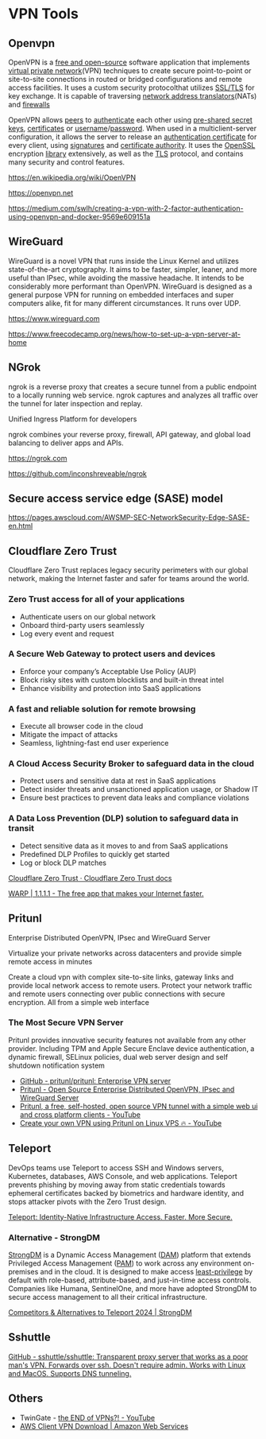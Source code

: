 # VPN Tools

## Openvpn

OpenVPN is a [free and open-source](https://en.wikipedia.org/wiki/Free_and_open-source) software application that implements [virtual private network](https://en.wikipedia.org/wiki/Virtual_private_network)(VPN) techniques to create secure point-to-point or site-to-site connections in routed or bridged configurations and remote access facilities. It uses a custom security protocolthat utilizes [SSL/TLS](https://en.wikipedia.org/wiki/Transport_Layer_Security) for key exchange. It is capable of traversing [network address translators](https://en.wikipedia.org/wiki/Network_address_translator)(NATs) and [firewalls](https://en.wikipedia.org/wiki/Firewall_(computing))

OpenVPN allows [peers](https://en.wikipedia.org/wiki/Peer-to-peer) to [authenticate](https://en.wikipedia.org/wiki/Authentication) each other using [pre-shared secret keys](https://en.wikipedia.org/wiki/Pre-shared_key), [certificates](https://en.wikipedia.org/wiki/Public_key_certificate) or [username](https://en.wikipedia.org/wiki/User_(computing))/[password](https://en.wikipedia.org/wiki/Password). When used in a multiclient-server configuration, it allows the server to release an [authentication certificate](https://en.wikipedia.org/wiki/Public_key_certificate) for every client, using [signatures](https://en.wikipedia.org/wiki/Digital_signature) and [certificate authority](https://en.wikipedia.org/wiki/Certificate_authority). It uses the [OpenSSL](https://en.wikipedia.org/wiki/OpenSSL) encryption [library](https://en.wikipedia.org/wiki/Library_(computing)) extensively, as well as the [TLS](https://en.wikipedia.org/wiki/Transport_Layer_Security) protocol, and contains many security and control features.

https://en.wikipedia.org/wiki/OpenVPN

https://openvpn.net

https://medium.com/swlh/creating-a-vpn-with-2-factor-authentication-using-openvpn-and-docker-9569e609151a

## WireGuard

WireGuard is a novel VPN that runs inside the Linux Kernel and utilizes state-of-the-art cryptography. It aims to be faster, simpler, leaner, and more useful than IPsec, while avoiding the massive headache. It intends to be considerably more performant than OpenVPN. WireGuard is designed as a general purpose VPN for running on embedded interfaces and super computers alike, fit for many different circumstances. It runs over UDP.

https://www.wireguard.com

https://www.freecodecamp.org/news/how-to-set-up-a-vpn-server-at-home

## NGrok

ngrok is a reverse proxy that creates a secure tunnel from a public endpoint to a locally running web service. ngrok captures and analyzes all traffic over the tunnel for later inspection and replay.

Unified Ingress Platform for developers

ngrok combines your reverse proxy, firewall, API gateway, and global load balancing to deliver apps and APIs.

https://ngrok.com

https://github.com/inconshreveable/ngrok

## Secure access service edge (SASE) model

https://pages.awscloud.com/AWSMP-SEC-NetworkSecurity-Edge-SASE-en.html

## Cloudflare Zero Trust

Cloudflare Zero Trust replaces legacy security perimeters with our global network, making the Internet faster and safer for teams around the world.

### Zero Trust access for all of your applications

- Authenticate users on our global network
- Onboard third-party users seamlessly
- Log every event and request

### A Secure Web Gateway to protect users and devices

- Enforce your company’s Acceptable Use Policy (AUP)
- Block risky sites with custom blocklists and built-in threat intel
- Enhance visibility and protection into SaaS applications

### A fast and reliable solution for remote browsing

- Execute all browser code in the cloud
- Mitigate the impact of attacks
- Seamless, lightning-fast end user experience

### A Cloud Access Security Broker to safeguard data in the cloud

- Protect users and sensitive data at rest in SaaS applications
- Detect insider threats and unsanctioned application usage, or Shadow IT
- Ensure best practices to prevent data leaks and compliance violations

### A Data Loss Prevention (DLP) solution to safeguard data in transit

- Detect sensitive data as it moves to and from SaaS applications
- Predefined DLP Profiles to quickly get started
- Log or block DLP matches

[Cloudflare Zero Trust · Cloudflare Zero Trust docs](https://developers.cloudflare.com/cloudflare-one/)

[WARP | 1.1.1.1 - The free app that makes your Internet faster.](https://1.1.1.1/)

## Pritunl

Enterprise Distributed OpenVPN, IPsec and WireGuard Server

Virtualize your private networks across datacenters and provide simple remote access in minutes

Create a cloud vpn with complex site-to-site links, gateway links and provide local network access to remote users. Protect your network traffic and remote users connecting over public connections with secure encryption. All from a simple web interface

### The Most Secure VPN Server

Pritunl provides innovative security features not available from any other provider. Including TPM and Apple Secure Enclave device authentication, a dynamic firewall, SELinux policies, dual web server design and self shutdown notification system

- [GitHub - pritunl/pritunl: Enterprise VPN server](https://github.com/pritunl/pritunl)
- [Pritunl - Open Source Enterprise Distributed OpenVPN, IPsec and WireGuard Server](https://pritunl.com/)
- [Pritunl, a free, self-hosted, open source VPN tunnel with a simple web ui and cross platform clients - YouTube](https://www.youtube.com/watch?v=-okuLsMqnWo)
- [Create your own VPN using Pritunl on Linux VPS 🔥 - YouTube](https://www.youtube.com/watch?v=8Wq7Re3LG5k)

## Teleport

DevOps teams use Teleport to access SSH and Windows servers, Kubernetes, databases, AWS Console, and web applications. Teleport prevents phishing by moving away from static credentials towards ephemeral certificates backed by biometrics and hardware identity, and stops attacker pivots with the Zero Trust design.

[Teleport: Identity-Native Infrastructure Access. Faster. More Secure.](https://goteleport.com/)

### Alternative - StrongDM

[StrongDM](https://strongdm.com/) is a Dynamic Access Management ([DAM](https://www.strongdm.com/dynamic-access-management-dam)) platform that extends Privileged Access Management ([PAM](https://www.strongdm.com/privileged-access-management)) to work across any environment on-premises and in the cloud. It is designed to make access [least-privilege](https://www.strongdm.com/blog/principle-of-least-privilege) by default with role-based, attribute-based, and just-in-time access controls. Companies like Humana, SentinelOne, and more have adopted StrongDM to secure access management to all their critical infrastructure.

[Competitors & Alternatives to Teleport 2024 | StrongDM](https://www.strongdm.com/blog/alternatives-to-gravitational-teleport)

## Sshuttle

[GitHub - sshuttle/sshuttle: Transparent proxy server that works as a poor man's VPN. Forwards over ssh. Doesn't require admin. Works with Linux and MacOS. Supports DNS tunneling.](https://github.com/sshuttle/sshuttle)

## Others

- TwinGate - [the END of VPNs?! - YouTube](https://www.youtube.com/watch?v=IYmXPF3XUwo)
- [AWS Client VPN Download \| Amazon Web Services](https://aws.amazon.com/vpn/client-vpn-download/)
